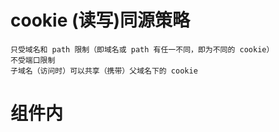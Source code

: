 # cookie (读写)同源策略
    只受域名和 path 限制（即域名或 path 有任一不同，即为不同的 cookie）
    不受端口限制
    子域名（访问时）可以共享（携带）父域名下的 cookie  



# 组件内 <style>

*离开当前组件（页面），样式表不会自动删除，刷新后会删除*

### scoped

只对当前组件起作用

### 非 scoped

对整个应用起作用



# JSON

## 值（*value*）可以是双引号括起来的字符串（*string*）、数值(number)、`true`、`false`、 `null`、对象（object）或者数组（array）。这些结构可以嵌套。



### 非法值序列化处理规则：

#### Date 会序列化成 ISO格式

#### Symbol / Function / undefined 值会直接剔除

#### RegExp / Map / Set / Infinity  值会转换为空对象字面量 ({})

### HTTP 客户端发送 / 服务端响应 非法值，都会遵守以上处理规则



### 非法值解析时，会报错



# HTTP  请求体

HTTP 请求体内容本身没有格式对错之分且和 contentType 请求头没有关联要求，但后端不同的技术对请求体进行解析时，会对请求体有一定格式要求，如不满足要求，则后端会报400之类的 HTTP错误



# 请求 283W 条数据

请求超过 283W 数据时，服务端未崩溃

接收超过 283W 数据时，客户端会崩溃



# 组件属性

当组件属性为：`[Boolean, String]`，传入组件属性值为空字符串时，属性值自动转换成了 `true` 值